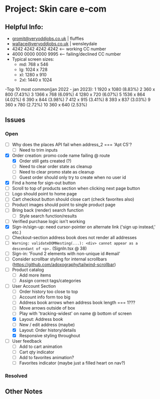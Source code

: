 # Project: Skin care e-com

## Helpful Info:

- gromit@veryoddjobs.co.uk | fluffles
- wallace@veryoddjobs.co.uk | wensleydale
- 4242 4242 4242 4242 <-- working CC number
- 4000 0000 0000 9995 <-- failing/declined CC number
- Typical screen sizes:
  - md: 768 x 546
  - lg: 1024 x 728
  - xl: 1280 x 910
  - 2xl: 1440 x 1024


-Top 10 most common(jan 2022 - jan 2023):
  1 1920 x 1080 (8.83%)
  2 360 x 800 (7.43%)
  3 1366 x 768 (6.09%)
  4 1280 x 720 (6.07%)
  5 1536 x 864 (4.02%)
  6 390 x 844 (3.98%)
  7 412 x 915 (3.41%)
  8 393 x 837 (3.03%)
  9 360 x 780 (2.72%)
  10 360 x 640 (2.53%)

## Issues

### Open

- [ ] Why does the places API fail when address_2 === 'Apt C5'?
  - [ ] Need to trim inputs
- [x] Order creation: promo code name failing @ route
  - [x] Order still gets created (?)
  - [ ] Need to clear order state as cleanup
  - [ ] Need to clear promo state as cleanup
  - [ ] Guest order should only try to create when no user id
- [x] Find a home for sign-out button
- [ ] Scroll to top of products section when clicking next page button
- [ ] Logo should point to home page
- [ ] Cart checkout button should close cart (check favorites also)
- [ ] Product images should point to single product page
- [ ] Bring back (render) search function
  - [ ] Style search function/results
- [ ] Verified purchase logic isn't working
- [x] Sign-in/sign-up: need cursor-pointer on alternate link ('sign up instead,' etc.)
- [ ] Checkout-section address book does not render all addresses
- [ ] `Warning: validateDOMNesting(...): <div> cannot appear as a descendant of <p>.` (SignIn.tsx @ 38)
- [ ] Sign-in: 'Found 2 elements with non-unique id #email'
- [ ] Consider scrollbar styling for internal scrollbars (https://github.com/adoxography/tailwind-scrollbar)
- [ ] Product catalog
  - [ ] Add more items
  - [ ] Assign correct tags/categories
- [ ] User Account Section
  - [ ] Order history too close to top
  - [ ] Account info form too big
  - [ ] Address book arrows when address book length === 1???
  - [ ] Move arrows outside of box
  - [ ] Play with 'tracking-widest' on name @ bottom of screen
  - [x] Layout: Address book
  - [ ] New / edit address (maybe)
  - [x] Layout: Order history/details
  - [x] Responsive styling throughout
- [ ] User feedback
  - [ ] Add to cart animation
  - [ ] Cart qty indicator
  - [ ] Add to favorites animation?
  - [ ] Favorites indicator (maybe just a filled heart on nav?)

### Resolved

## Other Notes
